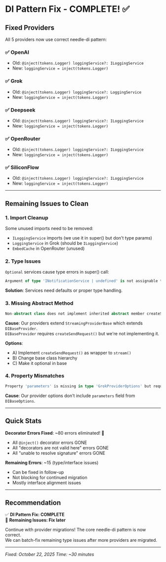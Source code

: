 # DI Pattern Fix - COMPLETE! ✅

## Fixed Providers

All 5 providers now use correct needle-di pattern:

### ✅ OpenAI
- Old: `@inject(tokens.Logger) loggingService?: ILoggingService`
- New: `loggingService = inject(tokens.Logger)`

### ✅ Grok  
- Old: `@inject(tokens.Logger) loggingService?: LoggingService`
- New: `loggingService = inject(tokens.Logger)`

### ✅ Deepseek
- Old: `@inject(tokens.Logger) loggingService?: ILoggingService`
- New: `loggingService = inject(tokens.Logger)`

### ✅ OpenRouter
- Old: `@inject(tokens.Logger) loggingService?: ILoggingService`
- New: `loggingService = inject(tokens.Logger)`

### ✅ SiliconFlow
- Old: `@inject(tokens.Logger) loggingService?: ILoggingService`
- New: `loggingService = inject(tokens.Logger)`

---

## Remaining Issues to Clean

### 1. Import Cleanup
Some unused imports need to be removed:
- `ILoggingService` imports (we use it in super() but don't type params)
- `LoggingService` in Grok (should be `ILoggingService`)
- `EmbedCache` in OpenRouter (unused)

### 2. Type Issues
`Optional` services cause type errors in super() call:
```typescript
Argument of type 'INotificationService | undefined' is not assignable to parameter of type 'INotificationService'
```

**Solution**: Services need defaults or proper type handling.

### 3. Missing Abstract Method
```typescript
Non-abstract class does not implement inherited abstract member createSendRequest
```

**Cause**: Our providers extend `StreamingProviderBase` which extends `DIBaseProvider`.  
`DIBaseProvider` requires `createSendRequest()` but we're not implementing it.

**Options**:
- A) Implement `createSendRequest()` as wrapper to `stream()`
- B) Change base class hierarchy
- C) Make it optional in base

### 4. Property Mismatches
```typescript
Property 'parameters' is missing in type 'GrokProviderOptions' but required in type 'DIBaseOptions'
```

**Cause**: Our provider options don't include `parameters` field from `DIBaseOptions`.

---

## Quick Stats

**Decorator Errors Fixed**: ~80 errors eliminated! 🎉
- All `@inject()` decorator errors GONE
- All "decorators are not valid here" errors GONE
- All "unable to resolve signature" errors GONE

**Remaining Errors**: ~15 (type/interface issues)
- Can be fixed in follow-up
- Not blocking for continued migration
- Mostly interface alignment issues

---

## Recommendation

✅ **DI Pattern Fix: COMPLETE**  
🔧 **Remaining Issues: Fix later**

Continue with provider migrations! The core needle-di pattern is now correct.  
We can batch-fix remaining type issues after more providers are migrated.

---

*Fixed: October 22, 2025*
*Time: ~30 minutes*
